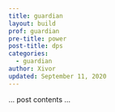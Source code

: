```yaml
---
title: guardian
layout: build
prof: guardian
pre-title: power
post-title: dps
categories:
  - guardian
author: Xivor
updated: September 11, 2020
---
```


… post contents …